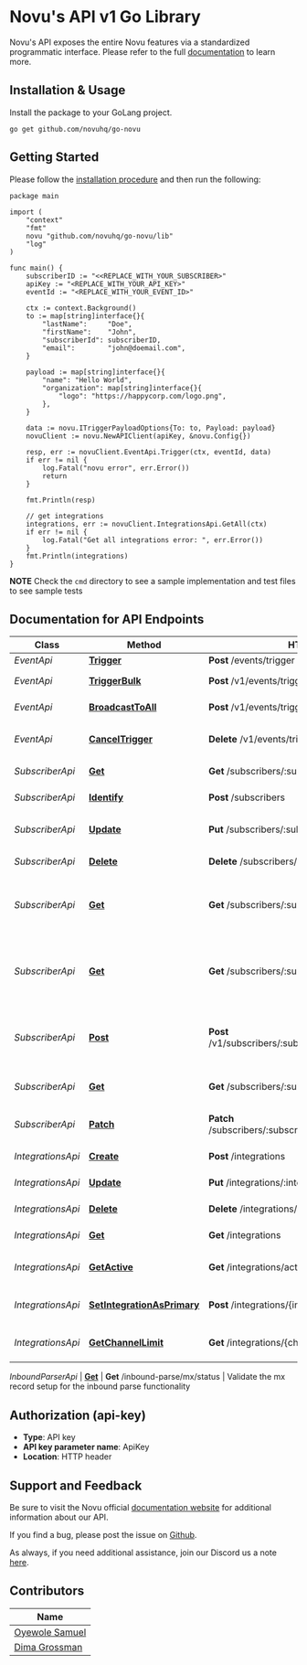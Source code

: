 # Novu's API v1 Go Library

Novu's API exposes the entire Novu features via a standardized programmatic interface. Please refer to the full [documentation](https://docs.novu.co/docs/overview/introduction) to learn more.

## Installation & Usage

Install the package to your GoLang project.

```golang
go get github.com/novuhq/go-novu
```

## Getting Started

Please follow the [installation procedure](#installation--usage) and then run the following:

```golang
package main

import (
	"context"
	"fmt"
	novu "github.com/novuhq/go-novu/lib"
	"log"
)

func main() {
	subscriberID := "<<REPLACE_WITH_YOUR_SUBSCRIBER>"
	apiKey := "<REPLACE_WITH_YOUR_API_KEY>"
	eventId := "<REPLACE_WITH_YOUR_EVENT_ID>"

	ctx := context.Background()
	to := map[string]interface{}{
		"lastName":     "Doe",
		"firstName":    "John",
		"subscriberId": subscriberID,
		"email":        "john@doemail.com",
	}

	payload := map[string]interface{}{
		"name": "Hello World",
		"organization": map[string]interface{}{
			"logo": "https://happycorp.com/logo.png",
		},
	}

	data := novu.ITriggerPayloadOptions{To: to, Payload: payload}
	novuClient := novu.NewAPIClient(apiKey, &novu.Config{})

	resp, err := novuClient.EventApi.Trigger(ctx, eventId, data)
	if err != nil {
		log.Fatal("novu error", err.Error())
		return
	}

	fmt.Println(resp)

	// get integrations
	integrations, err := novuClient.IntegrationsApi.GetAll(ctx)
	if err != nil {
		log.Fatal("Get all integrations error: ", err.Error())
	}
	fmt.Println(integrations)
}
```

**NOTE**
Check the `cmd` directory to see a sample implementation and test files to see sample tests

## Documentation for API Endpoints

| Class             | Method                                                                                     | HTTP request                                                 | Description                                            |
| ----------------- | ------------------------------------------------------------------------------------------ | ------------------------------------------------------------ | ------------------------------------------------------ |
| _EventApi_        | [**Trigger**](https://docs.novu.co/platform/subscribers#removing-a-subscriber)             | **Post** /events/trigger                                     | Trigger                                                |
| _EventApi_        | [**TriggerBulk**](https://docs.novu.co/api/trigger-event/)                                 | **Post** /v1/events/trigger/bulk                             | Bulk trigger event                                     |
| _EventApi_        | [**BroadcastToAll**](https://docs.novu.co/api/broadcast-event-to-all/)                     | **Post** /v1/events/trigger/broadcast                        | Broadcast event to all                                 |
| _EventApi_        | [**CancelTrigger**](https://docs.novu.co/api/cancel-triggered-event/)                      | **Delete** /v1/events/trigger/:transactionId                 | Cancel triggered event                                 |
| _SubscriberApi_   | [**Get**](https://docs.novu.co/api/get-subscriber/)                                        | **Get** /subscribers/:subscriberId                           | Get a subscriber                                       |
| _SubscriberApi_   | [**Identify**](https://docs.novu.co/platform/subscribers#creating-a-subscriber)            | **Post** /subscribers                                        | Create a subscriber                                    |
| _SubscriberApi_   | [**Update**](https://docs.novu.co/platform/subscribers#updating-subscriber-data)           | **Put** /subscribers/:subscriberID                           | Update subscriber data                                 |
| _SubscriberApi_   | [**Delete**](https://docs.novu.co/platform/subscribers#removing-a-subscriber)              | **Delete** /subscribers/:subscriberID                        | Removing a subscriber                                  |
| _SubscriberApi_   | [**Get**](https://docs.novu.co/api/get-a-notification-feed-for-a-particular-subscriber)    | **Get** /subscribers/:subscriberId/notifications/feed        | Get a notification feed for a particular subscriber    |
| _SubscriberApi_   | [**Get**](https://docs.novu.co/api/get-the-unseen-notification-count-for-subscribers-feed) | **Get** /subscribers/:subscriberId/notifications/feed        | Get the unseen notification count for subscribers feed |
| _SubscriberApi_   | [**Post**](https://docs.novu.co/api/mark-a-subscriber-feed-message-as-seen)                | **Post** /v1/subscribers/:subscriberId/messages/markAs       | Mark a subscriber feed message as seen                 |
| _SubscriberApi_   | [**Get**](https://docs.novu.co/api/get-subscriber-preferences/)                            | **Get** /subscribers/:subscriberId/preferences               | Get subscriber preferences                             |
| _SubscriberApi_   | [**Patch**](https://docs.novu.co/api/update-subscriber-preference/)                        | **Patch** /subscribers/:subscriberId/preferences/:templateId | Update subscriber preference                           |
| _IntegrationsApi_ | [**Create**](https://docs.novu.co/platform/integrations)                                   | **Post** /integrations                                       | Create an integration                                  |
| _IntegrationsApi_ | [**Update**](https://docs.novu.co/platform/integrations)                                   | **Put** /integrations/:integrationId                         | Update an integration                                  |
| _IntegrationsApi_ | [**Delete**](https://docs.novu.co/platform/integrations)                                   | **Delete** /integrations/:integrationId                      | Delete an integration                                  |
| _IntegrationsApi_ | [**Get**](https://docs.novu.co/platform/integrations)                                      | **Get** /integrations                                        | Get all integrations                                   |
| _IntegrationsApi_ | [**GetActive**](https://docs.novu.co/platform/intergations)                                | **Get** /integrations/active                                 | Get all active integrations                            |
| _IntegrationsApi_ | [**SetIntegrationAsPrimary**](https://docs.novu.co/platform/intergations)                  | **Post** /integrations/{integrationId}/set-primary           | Set the integration as primary                         |
| _IntegrationsApi_ | [**GetChannelLimit**](https://docs.novu.co/platform/intergations)                          | **Get** /integrations/{channelType}/limit                    | Get the limits of the channel                          |

_InboundParserApi_ | [**Get**](https://docs.novu.co/platform/inbound-parse-webhook/) | **Get** /inbound-parse/mx/status | Validate the mx record setup for the inbound parse functionality

## Authorization (api-key)

- **Type**: API key
- **API key parameter name**: ApiKey
- **Location**: HTTP header

## Support and Feedback

Be sure to visit the Novu official [documentation website](https://docs.novu.co/docs) for additional information about our API.

If you find a bug, please post the issue on [Github](https://github.com/novuhq/go-novu/issues).

As always, if you need additional assistance, join our Discord us a note [here](https://discord.gg/TT6TttXjRe).

## Contributors

| Name                                           |
| ---------------------------------------------- |
| [Oyewole Samuel](https://github.com/samsoft00) |
| [Dima Grossman](https://github.com/scopsy)     |
